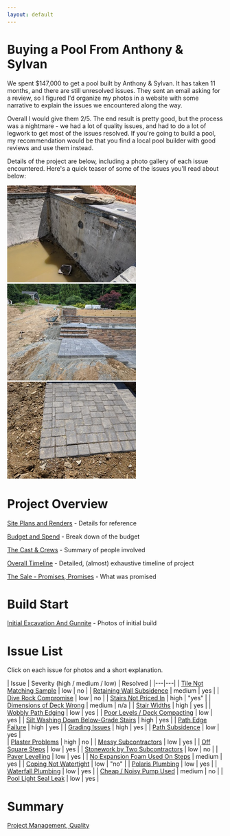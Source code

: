 ```yaml
---
layout: default
---
```


# Buying a Pool From Anthony & Sylvan 

We spent $147,000 to get a pool built by Anthony & Sylvan. It has taken 11 months, and there are still unresolved issues. They sent an email asking for a review, so I figured I'd organize my photos in a website with some narrative to explain the issues we encountered along the way.

Overall I would give them 2/5. The end result is pretty good, but the process was a nightmare - we had a lot of quality issues, and had to do a lot of legwork to get most of the issues resolved. If you're going to build a pool, my recommendation would be that you find a local pool builder with good reviews and use them instead. 

Details of the project are below, including a photo gallery of each issue encountered. Here's a quick teaser of some of the issues you'll read about below:

<a data-fancybox="highlights" href="images/14-grading5.jpg"><img src="images/small/14-grading5.jpg"></a>
<a data-fancybox="highlights" href="images/09-stairs5.jpg"><img src="images/small/09-stairs5.jpg"></a>
<a data-fancybox="highlights" href="images/13-pathedge9.jpg"><img src="images/small/13-pathedge9.jpg"></a>


# Project Overview

[Site Plans and Renders](./00-site-plans.html) - Details for reference

[Budget and Spend](./00-budget.html) - Break down of the budget

[The Cast & Crews](./00-theparties.html) - Summary of people involved
 
[Overall Timeline](./01-timeline.html) - Detailed, (almost) exhaustive timeline of project

[The Sale - Promises, Promises](./02-thesale.html) - What was promised

# Build Start

[Initial Excavation And Gunnite](./03-excavation.html) - Photos of initial build

# Issue List

Click on each issue for photos and a short explanation.

| Issue | Severity (high / medium / low) | Resolved | 
|---|---|
| [Tile Not Matching Sample](./04-tile.html) | low | no |
| [Retaining Wall Subsidence](./05-subsidence.html) | medium | yes | 
| [Dive Rock Compromise](./06-diverock.html) | low | no |
| [Stairs Not Priced In](./07-stairs.html) | high | "yes" | 
| [Dimensions of Deck Wrong](./08-dimensions.html) | medium | n/a |
| [Stair Widths](./09-stairwidths.html) | high | yes |
| [Wobbly Path Edging](./10-pathedging.html) | low | yes |
| [Poor Levels / Deck Compacting](./11-deckcompacting.html) | low | yes | 
| [Silt Washing Down Below-Grade Stairs](./12-belowgradestairs.html) | high | yes | 
| [Path Edge Failure](./13-pathedgefailure.html) | high | yes | 
| [Grading Issues](./14-grading.html) | high | yes | 
| [Path Subsidence](./15-path-subsidence.html) | low | yes |  
| [Plaster Problems](./16-plaster.html) | high | no | 
| [Messy Subcontractors](./17-subcontractors.html) | low | yes | 
| [Off Square Steps](./18-squintsteps.html) | low | yes |
| [Stonework by Two Subcontractors](./19-stonework.html) | low | no |
| [Paver Levelling](./20-levelling.html) | low | yes | 
| [No Expansion Foam Used On Steps](./21-expansionfoam.html) | medium | yes | 
| [Coping Not Watertight](./22-coping.html) | low | "no" |
| [Polaris Plumbing](./23-polaris-plumbing.html) | low | yes | 
| [Waterfall Plumbing](./24-waterfall-plumbing.html) | low | yes | 
| [Cheap / Noisy Pump Used](./25-cheap-pump.html) | medium | no |
| [Pool Light Seal Leak](./26-pool-light.html) | low | yes |

# Summary

[Project Management, Quality](./27-summary.html)

